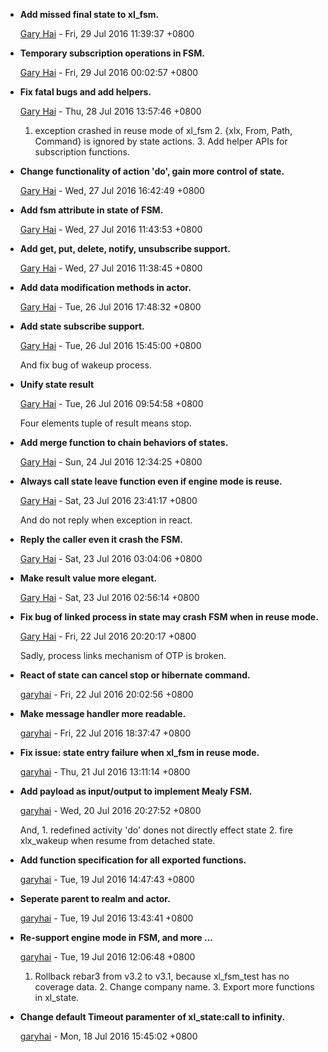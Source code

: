 
* __Add missed final state to xl_fsm.__

    [Gary Hai](gary@xl59.com) - Fri, 29 Jul 2016 11:39:37 +0800
    

* __Temporary subscription operations in FSM.__

    [Gary Hai](gary@xl59.com) - Fri, 29 Jul 2016 00:02:57 +0800
    
    

* __Fix fatal bugs and add helpers.__

    [Gary Hai](gary@xl59.com) - Thu, 28 Jul 2016 13:57:46 +0800
    
    1. exception crashed in reuse mode of xl_fsm 2. {xlx, From, Path, Command} is
    ignored by state actions. 3. Add helper APIs for subscription functions.
    

* __Change functionality of action &#39;do&#39;, gain more control of state.__

    [Gary Hai](gary@xl59.com) - Wed, 27 Jul 2016 16:42:49 +0800
    
    

* __Add fsm attribute in state of FSM.__

    [Gary Hai](gary@xl59.com) - Wed, 27 Jul 2016 11:43:53 +0800
    
    

* __Add get, put, delete, notify, unsubscribe support.__

    [Gary Hai](gary@xl59.com) - Wed, 27 Jul 2016 11:38:45 +0800
    
    

* __Add data modification methods in actor.__

    [Gary Hai](gary@xl59.com) - Tue, 26 Jul 2016 17:48:32 +0800
    
    

* __Add state subscribe support.__

    [Gary Hai](gary@xl59.com) - Tue, 26 Jul 2016 15:45:00 +0800
    
    And fix bug of wakeup process.
    

* __Unify state result__

    [Gary Hai](gary@xl59.com) - Tue, 26 Jul 2016 09:54:58 +0800
    
    Four elements tuple of result means stop.
    

* __Add merge function to chain behaviors of states.__

    [Gary Hai](gary@xl59.com) - Sun, 24 Jul 2016 12:34:25 +0800
    
    

* __Always call state leave function even if engine mode is reuse.__

    [Gary Hai](gary@xl59.com) - Sat, 23 Jul 2016 23:41:17 +0800
    
    And do not reply when exception in react.
    

* __Reply the caller even it crash the FSM.__

    [Gary Hai](gary@xl59.com) - Sat, 23 Jul 2016 03:04:06 +0800
    
    

* __Make result value more elegant.__

    [Gary Hai](gary@xl59.com) - Sat, 23 Jul 2016 02:56:14 +0800
    
    

* __Fix bug of linked process in state may crash FSM when in reuse mode.__

    [Gary Hai](gary@xl59.com) - Fri, 22 Jul 2016 20:20:17 +0800
    
    Sadly, process links mechanism of OTP is broken.
    

* __React of state can cancel stop or hibernate command.__

    [garyhai](gary@XL59.com) - Fri, 22 Jul 2016 20:02:56 +0800
    
    

* __Make message handler more readable.__

    [garyhai](gary@XL59.com) - Fri, 22 Jul 2016 18:37:47 +0800
    
    
    

* __Fix issue: state entry failure when  xl_fsm in reuse mode.__

    [garyhai](gary@XL59.com) - Thu, 21 Jul 2016 13:11:14 +0800
    
    

* __Add payload as input/output to implement Mealy FSM.__

    [garyhai](gary@XL59.com) - Wed, 20 Jul 2016 20:27:52 +0800
    
    And, 1. redefined activity &#39;do&#39; dones not directly effect state 2. fire
    xlx_wakeup when resume from detached state.
    

* __Add function specification for all exported functions.__

    [garyhai](gary@XL59.com) - Tue, 19 Jul 2016 14:47:43 +0800
    
    

* __Seperate parent to realm and actor.__

    [garyhai](gary@XL59.com) - Tue, 19 Jul 2016 13:43:41 +0800
    
    

* __Re-support engine mode in FSM, and more ...__

    [garyhai](gary@XL59.com) - Tue, 19 Jul 2016 12:06:48 +0800
    
    1. Rollback rebar3 from v3.2 to v3.1, because  xl_fsm_test has no coverage
    data. 2. Change company name. 3. Export more functions in xl_state.
    

* __Change default Timeout paramenter of xl_state:call to infinity.__

    [garyhai](gary@XL59.com) - Mon, 18 Jul 2016 15:45:02 +0800
    
    
    

